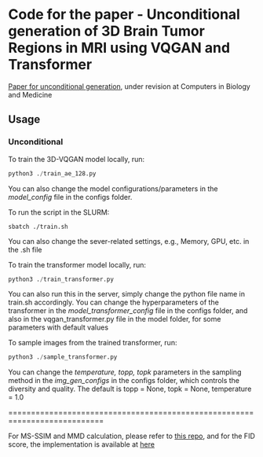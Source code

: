 # Code for the paper - Unconditional generation of 3D Brain Tumor Regions in MRI using VQGAN and Transformer

[Paper for unconditional generation](https://arxiv.org/abs/2310.01251), under revision at Computers in Biology and Medicine

## Usage
### Unconditional
To train the 3D-VQGAN model locally, run:
```python
python3 ./train_ae_128.py
```
You can also change the model configurations/parameters in the *model_config* file in the configs folder.

To run the script in the SLURM:
```shell
sbatch ./train.sh
```
You can also change the sever-related settings, e.g., Memory, GPU, etc. in the .sh file

To train the transformer model locally, run:
```python
python3 ./train_transformer.py
```
You can also run this in the server, simply change the python file name in train.sh accordingly.
You can change the hyperparameters of the transformer in the *model_transformer_config* file in the configs folder, and also in the vqgan_transformer.py file in the model folder, for some parameters with default values

To sample images from the trained transformer, run: 
```python
python3 ./sample_transformer.py
```
You can change the *temperature, topp, topk* parameters in the sampling method in the *img_gen_configs* in the configs folder, which controls the diversity and quality. The default is topp = None, topk = None, temperature = 1.0

===========================================================================

For MS-SSIM and MMD calculation, please refer to [this repo](https://github.com/cyclomon/3dbraingen), and for the FID score, the implementation is available at [here](https://github.com/mseitzer/pytorch-fid)
